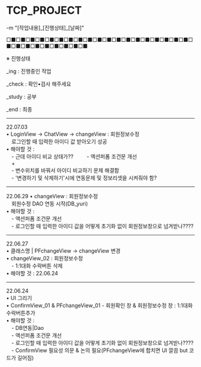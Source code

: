 # TCP_PROJECT
-m "[작업내용]\_[진행상태]\_[날짜]"
<br/>

□■□■□■□■□■□■□■□■□■□■□■□■□■□■□■□■□■□■□■□■□■□■□■□■□■□■□■□■

※ 진행상태

_ing    : 진행중인 작업

_check  : 확인•검사 해주세요

_study  : 공부

_end    : 최종 

-------------------------------------------------------------------------------------
22.07.03  
• LoginView -> ChatView -> changeView : 회원정보수정  
 로그인할 때 입력한 아이디 값 받아오기 성공  
• 해야할 것 :  
   \- 근데 아이디 비교 상태가??  
   \- 액션퍼폼 조건문 개선  
   +  
   \- 변수위치를 바꿔서 아이디 비교하기 문제 해결함  
   \- '변경하기 및 삭제하기'시에 연동문제 및 정보리셋을 시켜줘야 함?  

-------------------------------------------------------------------------------------
22.06.29 
• changeView : 회원정보수정  
   회원수정 DAO 연동 시작(DB_yuri)  
• 해야할 것 :  
   \- 액션퍼폼 조건문 개선  
   \- 로그인할 때 입력한 아이디 값을 어떻게 초기화 없이 회원정보창으로 넘겨받나????   

-------------------------------------------------------------------------------------
22.06.27  
• 클래스명 | PFchangeView -> changeView 변경  
• changeView_02 : 회원정보수정  
   \- 1:1대화 수락버튼 삭제  
• 해야할 것 : 22.06.24  

-------------------------------------------------------------------------------------  
22.06.24  
• UI 그리기  
• ConfirmView_01 & PFchangeView_01 - 회원확인 창 & 회원정보수정 창 : 1:1대화 수락버튼추가  
• 해야할 것 :  
   \- DB연동|Dao     
   \- 액션퍼폼 조건문 개선  
   \- 로그인할 때 입력한 아이디 값을 어떻게 초기화 없이 회원정보창으로 넘겨받나????  
   \- ConfirmView 필요성 의문 & 논의 필요(PFchangeView에 합치면 UI 깔끔 but 코드가 길어짐)

